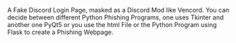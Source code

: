 A Fake Discord Login Page, masked as a Discord Mod like Vencord.
You can decide between different Python Phishing Programs, one uses Tkinter and another one PyQt5 or you use the html File or the Python Program using Flask to create a Phishing Webpage.
